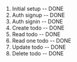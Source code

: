 1. Initial setup -- DONE
2. Auth signup -- DONE
3. Auth signin -- DONE
4. Create todo -- DONE
5. Read todo -- DONE
6. Read one todo -- DONE
7. Update todo -- DONE
8. Delete todo -- DONE